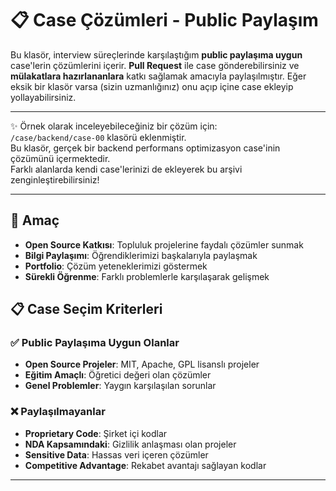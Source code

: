 # 📋 Case Çözümleri - Public Paylaşım

Bu klasör, interview süreçlerinde karşılaştığım **public paylaşıma uygun** case'lerin çözümlerini içerir. **Pull Request** ile case gönderebilirsiniz ve **mülakatlara hazırlananlara** katkı sağlamak amacıyla paylaşılmıştır. Eğer eksik bir klasör varsa (sizin uzmanlığınız) onu açıp içine case ekleyip yollayabilirsiniz.

---

✨ Örnek olarak inceleyebileceğiniz bir çözüm için:  
`/case/backend/case-00` klasörü eklenmiştir.  
Bu klasör, gerçek bir backend performans optimizasyon case'inin çözümünü içermektedir.  
Farklı alanlarda kendi case'lerinizi de ekleyerek bu arşivi zenginleştirebilirsiniz!

---

## 🎯 Amaç

- **Open Source Katkısı**: Topluluk projelerine faydalı çözümler sunmak
- **Bilgi Paylaşımı**: Öğrendiklerimizi başkalarıyla paylaşmak
- **Portfolio**: Çözüm yeteneklerimizi göstermek
- **Sürekli Öğrenme**: Farklı problemlerle karşılaşarak gelişmek

## 📋 Case Seçim Kriterleri

### ✅ Public Paylaşıma Uygun Olanlar
- **Open Source Projeler**: MIT, Apache, GPL lisanslı projeler
- **Eğitim Amaçlı**: Öğretici değeri olan çözümler
- **Genel Problemler**: Yaygın karşılaşılan sorunlar

### ❌ Paylaşılmayanlar
- **Proprietary Code**: Şirket içi kodlar
- **NDA Kapsamındaki**: Gizlilik anlaşması olan projeler
- **Sensitive Data**: Hassas veri içeren çözümler
- **Competitive Advantage**: Rekabet avantajı sağlayan kodlar

---